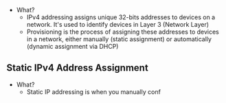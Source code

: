 - What?
	- IPv4 addressing assigns unique 32-bits addresses to devices on a network. It's used to identify devices in Layer 3 (Network Layer)
	- Provisioning is the process of assigning these addresses to devices in a network, either manually (static assignment) or automatically (dynamic assignment via DHCP)

## Static IPv4 Address Assignment
- What?
	- Static IP addressing is when you manually conf